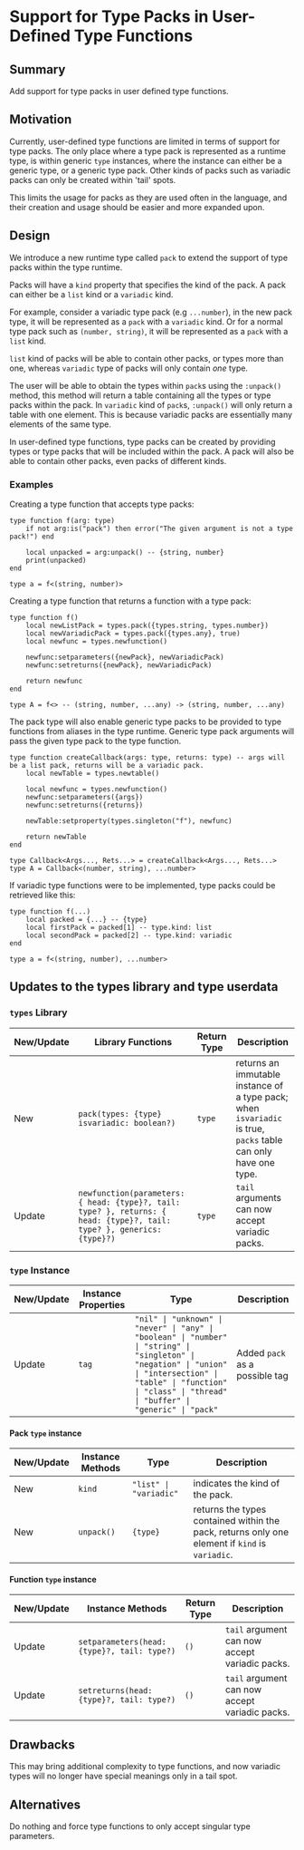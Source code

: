# Support for Type Packs in User-Defined Type Functions

## Summary

Add support for type packs in user defined type functions.

## Motivation

Currently, user-defined type functions are limited in terms of support for type packs. The only place where a type pack is represented as a runtime type, is within generic `type` instances, 
where the instance can either be a generic type, or a generic type pack. Other kinds of packs such as variadic packs can only be created within 'tail' spots. 

This limits the usage for packs as they are used often in the language, and their creation and usage should be easier and more expanded upon.

## Design

We introduce a new runtime type called `pack` to extend the support of type packs within the type runtime.

Packs will have a `kind` property that specifies the kind of the pack. A pack can either be a `list` kind or a `variadic` kind.

For example, consider a variadic type pack (e.g `...number`), in the new pack type, it will be represented as a `pack` with a `variadic` kind. 
Or for a normal type pack such as `(number, string)`, it will be represented as a `pack` with a `list` kind.

`list` kind of packs will be able to contain other packs, or types more than one, whereas `variadic` type of packs will only contain *one* type.

The user will be able to obtain the types within `pack`s using the `:unpack()` method, this method will return a table containing all the types or type packs within the pack.
In `variadic` kind of `pack`s, `:unpack()` will only return a table with one element. This is because variadic packs are essentially many elements of the same type.

In user-defined type functions, type packs can be created by providing types or type packs that will be included within the pack. A pack will also be able to contain other packs, even packs of different kinds.

### Examples

Creating a type function that accepts type packs:

```luau
type function f(arg: type)
    if not arg:is("pack") then error("The given argument is not a type pack!") end

    local unpacked = arg:unpack() -- {string, number}
    print(unpacked)
end

type a = f<(string, number)>
```

Creating a type function that returns a function with a type pack:

```luau
type function f() 
    local newListPack = types.pack({types.string, types.number})
    local newVariadicPack = types.pack({types.any}, true)
    local newfunc = types.newfunction()

    newfunc:setparameters({newPack}, newVariadicPack)
    newfunc:setreturns({newPack}, newVariadicPack)

    return newfunc
end

type A = f<> -- (string, number, ...any) -> (string, number, ...any)
```

The pack type will also enable generic type packs to be provided to type functions from aliases in the type runtime.
Generic type pack arguments will pass the given type pack to the type function.

```luau
type function createCallback(args: type, returns: type) -- args will be a list pack, returns will be a variadic pack.
    local newTable = types.newtable()

    local newfunc = types.newfunction()
    newfunc:setparameters({args})
    newfunc:setreturns({returns})

    newTable:setproperty(types.singleton("f"), newfunc)

    return newTable
end

type Callback<Args..., Rets...> = createCallback<Args..., Rets...>
type A = Callback<(number, string), ...number>
```

If variadic type functions were to be implemented, type packs could be retrieved like this:

```luau
type function f(...)
    local packed = {...} -- {type}
    local firstPack = packed[1] -- type.kind: list
    local secondPack = packed[2] -- type.kind: variadic
end

type a = f<(string, number), ...number>
```

## Updates to the types library and type userdata

### `types` Library

| New/Update | Library Functions | Return Type | Description |
| ------------- | ------------- | ------------- | ------------- |
| New |  `pack(types: {type} isvariadic: boolean?)` | `type` | returns an immutable instance of a type pack; when `isvariadic` is true, `packs` table can only have one type. |
| Update | `newfunction(parameters: { head: {type}?, tail: type? }, returns: { head: {type}?, tail: type? }, generics: {type}?)` | `type` | `tail` arguments can now accept variadic packs.

### `type` Instance

| New/Update | Instance Properties | Type | Description |
| ------------- | ------------- | ------------- | ------------- |
| Update | `tag` | `"nil" \| "unknown" \| "never" \| "any" \| "boolean" \| "number" \| "string" \| "singleton" \| "negation" \| "union" \| "intersection" \| "table" \| "function" \| "class" \| "thread" \| "buffer" \| "generic" \| "pack"` | Added `pack` as a possible tag |

#### Pack `type` instance

| New/Update | Instance Methods | Type | Description |
| ------------- | ------------- | ------------- | ------------- |
| New | `kind` | `"list" \| "variadic"` | indicates the kind of the pack. |
| New | `unpack()` | `{type}` | returns the types contained within the pack, returns only one element if `kind` is `variadic`. |

#### Function `type` instance

| New/Update | Instance Methods | Return Type | Description |
| ------------- | ------------- | ------------- | ------------- |
| Update | `setparameters(head: {type}?, tail: type?)` | `()` | `tail` argument can now accept variadic packs. |
| Update | `setreturns(head: {type}?, tail: type?)` | `()` | `tail` argument can now accept variadic packs. |

## Drawbacks

This may bring additional complexity to type functions, and now variadic types will no longer have special meanings only in a tail spot.

## Alternatives

Do nothing and force type functions to only accept singular type parameters.
